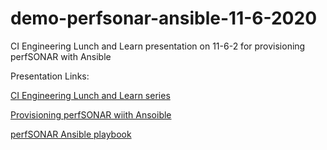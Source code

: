 # demo-perfsonar-ansible-11-6-2020
CI Engineering Lunch and Learn presentation on 11-6-2 for provisioning perfSONAR with Ansible




Presentation Links: 

[CI Engineering Lunch and Learn series](https://www.es.net/science-engagement/ci-engineering-lunch-and-learn-series)

[Provisioning perfSONAR wiith Ansoible](https://docs.google.com/presentation/d/1OUD8uyyzKPEMhXe0FDcColPMav1zDya0LshnSayFAfU/edit?ts=5fa54f1b#slide=id.ga72782a293_0_301)

[perfSONAR Ansible playbook](https://github.com/perfsonar/ansible-playbook-perfsonar)

